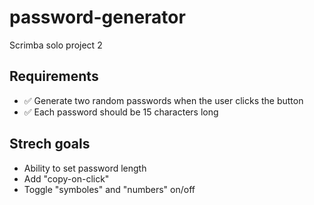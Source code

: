 # password-generator
Scrimba solo project 2

## Requirements
- ✅ Generate two random passwords when the user clicks the button
- ✅ Each password should be 15 characters long

## Strech goals
- Ability to set password length
- Add "copy-on-click"
- Toggle "symboles" and "numbers" on/off
